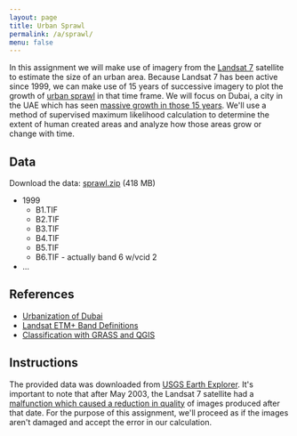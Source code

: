 ```yaml
---
layout: page
title: Urban Sprawl
permalink: /a/sprawl/
menu: false
---
```


In this assignment we will make use of imagery from the [Landsat 7](http://landsat.usgs.gov/about_landsat7.php) satellite to estimate the size of an urban area. Because Landsat 7 has been active since 1999, we can make use of 15 years of successive imagery to plot the growth of [urban sprawl](http://en.wikipedia.org/wiki/Urban_sprawl) in that time frame. We will focus on Dubai, a city in the UAE which has seen [massive growth in those 15 years](http://earthobservatory.nasa.gov/Features/WorldOfChange/dubai.php). We'll use a method of supervised maximum likelihood calculation to determine the extent of human created areas and analyze how those areas grow or change with time.

## Data

Download the data: [sprawl.zip](https://drive.google.com/file/d/0B3Vxw_F2RArqbmU0UUtxN0MtTk0/view?usp=sharing) (418 MB)

  * 1999
    * B1.TIF
    * B2.TIF
    * B3.TIF
    * B4.TIF
    * B5.TIF
    * B6.TIF - actually band 6 w/vcid 2
  * ...
  
## References

  * [Urbanization of Dubai](http://earthobservatory.nasa.gov/Features/WorldOfChange/dubai.php)
  * [Landsat ETM+ Band Definitions](http://landsat.usgs.gov/band_designations_landsat_satellites.php)
  * [Classification with GRASS and QGIS](http://blog.perrygeo.net/2008/01/26/impervious-surface-deliniation-with-grass/)

## Instructions

The provided data was downloaded from [USGS Earth Explorer](http://earthexplorer.usgs.gov/). It's important to note that after May 2003, the Landsat 7 satellite had a [malfunction which caused a reduction in quality](http://landsat.usgs.gov/products_slcoffbackground.php) of images produced after that date. For the purpose of this assignment, we'll proceed as if the images aren't damaged and accept the error in our calculation.